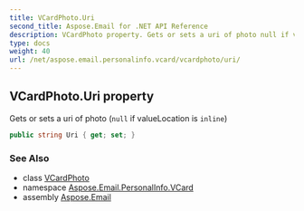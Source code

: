 ```yaml
---
title: VCardPhoto.Uri
second_title: Aspose.Email for .NET API Reference
description: VCardPhoto property. Gets or sets a uri of photo null if valueLocation is inline
type: docs
weight: 40
url: /net/aspose.email.personalinfo.vcard/vcardphoto/uri/
---
```

## VCardPhoto.Uri property

Gets or sets a uri of photo (`null` if valueLocation is `inline`)

```csharp
public string Uri { get; set; }
```

### See Also

* class [VCardPhoto](../)
* namespace [Aspose.Email.PersonalInfo.VCard](../../vcardphoto/)
* assembly [Aspose.Email](../../../)


